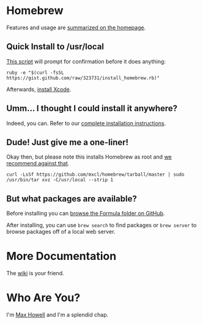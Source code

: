 Homebrew
========
Features and usage are [summarized on the homepage][homepage].


Quick Install to /usr/local
---------------------------
[This script][gist] will prompt for confirmation before it does anything:

    ruby -e "$(curl -fsSL https://gist.github.com/raw/323731/install_homebrew.rb)"

Afterwards, [install Xcode][xcode].


Umm… I thought I could install it anywhere?
-------------------------------------------
Indeed, you can. Refer to our [complete installation instructions][install].


Dude! Just give me a one-liner!
-------------------------------
Okay then, but please note this installs Homebrew as root and
[we recommend against that][sudo].

    curl -LsSf https://github.com/mxcl/homebrew/tarball/master | sudo /usr/bin/tar xvz -C/usr/local --strip 1


But what packages are available?
--------------------------------
Before installing you can
[browse the Formula folder on GitHub][browse-formulae].

After installing, you can use `brew search` to find packages or `brew server`
to browse packages off of a local web server.


More Documentation
==================
The [wiki][] is your friend.


Who Are You?
============
I'm [Max Howell][mxcl] and I'm a splendid chap.


[homepage]:http://mxcl.github.com/homebrew
[gist]:https://gist.github.com/323731
[xcode]:http://developer.apple.com/technologies/xcode.html
[install]:https://wiki.github.com/mxcl/homebrew/installation
[sudo]:https://wiki.github.com/mxcl/homebrew/installation#sudo
[wiki]:https://wiki.github.com/mxcl/homebrew
[mxcl]:http://twitter.com/mxcl
[browse-formulae]:https://github.com/mxcl/homebrew/tree/master/Library/Formula/
